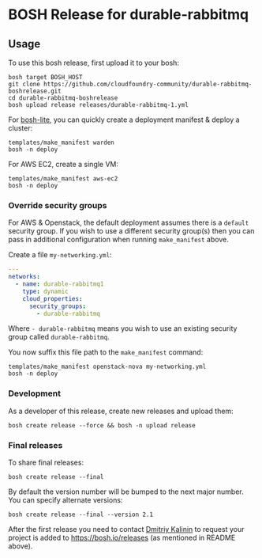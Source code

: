 # BOSH Release for durable-rabbitmq

## Usage

To use this bosh release, first upload it to your bosh:

```
bosh target BOSH_HOST
git clone https://github.com/cloudfoundry-community/durable-rabbitmq-boshrelease.git
cd durable-rabbitmq-boshrelease
bosh upload release releases/durable-rabbitmq-1.yml
```

For [bosh-lite](https://github.com/cloudfoundry/bosh-lite), you can quickly create a deployment manifest & deploy a cluster:

```
templates/make_manifest warden
bosh -n deploy
```

For AWS EC2, create a single VM:

```
templates/make_manifest aws-ec2
bosh -n deploy
```

### Override security groups

For AWS & Openstack, the default deployment assumes there is a `default` security group. If you wish to use a different security group(s) then you can pass in additional configuration when running `make_manifest` above.

Create a file `my-networking.yml`:

``` yaml
---
networks:
  - name: durable-rabbitmq1
    type: dynamic
    cloud_properties:
      security_groups:
        - durable-rabbitmq
```

Where `- durable-rabbitmq` means you wish to use an existing security group called `durable-rabbitmq`.

You now suffix this file path to the `make_manifest` command:

```
templates/make_manifest openstack-nova my-networking.yml
bosh -n deploy
```

### Development

As a developer of this release, create new releases and upload them:

```
bosh create release --force && bosh -n upload release
```

### Final releases

To share final releases:

```
bosh create release --final
```

By default the version number will be bumped to the next major number. You can specify alternate versions:


```
bosh create release --final --version 2.1
```

After the first release you need to contact [Dmitriy Kalinin](mailto://dkalinin@pivotal.io) to request your project is added to https://bosh.io/releases (as mentioned in README above).
